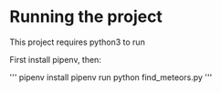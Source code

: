 # Running the project
This project requires python3 to run

First install pipenv, then:

'''
pipenv install
pipenv run python find_meteors.py
'''
